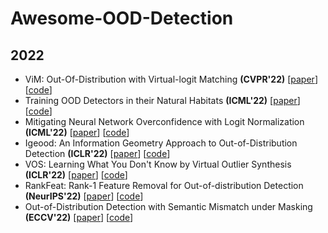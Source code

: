 # Awesome-OOD-Detection

## 2022

- ViM: Out-Of-Distribution with Virtual-logit Matching  **(CVPR'22)** [[paper](https://arxiv.org/abs/2203.10807)] [[code](https://github.com/haoqiwang/vim)]
- Training OOD Detectors in their Natural Habitats **(ICML'22)** [[paper](https://arxiv.org/abs/2202.03299)] [[code](https://github.com/jkatzsam/woods_ood)]
- Mitigating Neural Network Overconfidence with Logit Normalization **(ICML'22)** [[paper](https://arxiv.org/abs/2205.09310)] [[code](https://github.com/hongxin001/logitnorm_ood)]
- Igeood: An Information Geometry Approach to Out-of-Distribution Detection **(ICLR'22)**  [[paper](https://arxiv.org/abs/2203.07798)] [[code](https://github.com/edadaltocg/Igeood)]
- VOS: Learning What You Don't Know by Virtual Outlier Synthesis  **(ICLR'22)**  [[paper](https://arxiv.org/abs/2202.01197)] [[code](https://github.com/deeplearning-wisc/vos)]
- RankFeat: Rank-1 Feature Removal for Out-of-distribution Detection  **(NeurIPS'22)** [[paper](https://arxiv.org/abs/2209.08590)] [[code](https://github.com/KingJamesSong/RankFeat)]
- Out-of-Distribution Detection with Semantic Mismatch under Masking  **(ECCV'22)**  [[paper](https://arxiv.org/abs/2208.00446)] [[code](https://github.com/cure-lab/MOODCat)]